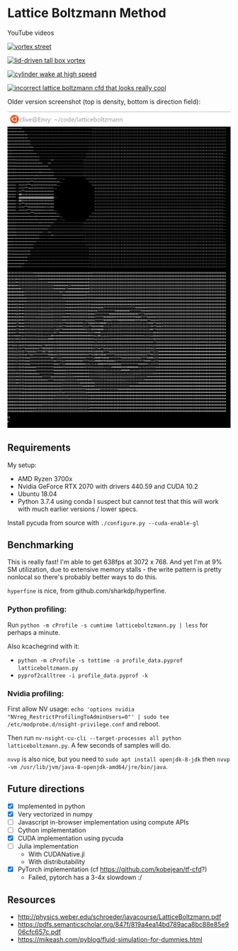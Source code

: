 Lattice Boltzmann Method
========================

YouTube videos

[![vortex street](https://img.youtube.com/vi/Fo-gbRbTyIc/0.jpg)](https://youtu.be/Fo-gbRbTyIc)

[![lid-driven tall box vortex](https://img.youtube.com/vi/J1pS6P-js0o/0.jpg)](https://youtu.be/J1pS6P-js0o)

[![cylinder wake at high speed](https://img.youtube.com/vi/wsfL2LaHcFE/0.jpg)](https://youtu.be/wsfL2LaHcFE)

[![incorrect lattice boltzmann cfd that looks really cool](https://img.youtube.com/vi/b8ZVsETpFUE/0.jpg)](https://www.youtube.com/watch?v=b8ZVsETpFUE)

Older version screenshot (top is density, bottom is direction field):

![screenshot](screenshot.png)

## Requirements

My setup:
- AMD Ryzen 3700x
- Nvidia GeForce RTX 2070 with drivers 440.59 and CUDA 10.2
- Ubuntu 18.04
- Python 3.7.4 using conda
I suspect but cannot test that this will work with much earlier versions / lower specs.

Install pycuda from source with `./configure.py --cuda-enable-gl`


## Benchmarking

This is really fast! I'm able to get 638fps at 3072 x 768. And yet I'm at 9% SM utilization, due to extensive memory stalls - the write pattern is pretty nonlocal so there's probably better ways to do this.

`hyperfine` is nice, from github.com/sharkdp/hyperfine.


### Python profiling:
Run `python -m cProfile -s cumtime latticeboltzmann.py | less` for perhaps a minute.

Also kcachegrind with it:
  - `python -m cProfile -s tottime -o profile_data.pyprof latticeboltzmann.py`
  - `pyprof2calltree -i profile_data.pyprof -k`

### Nvidia profiling:
First allow NV usage: `echo 'options nvidia "NVreg_RestrictProfilingToAdminUsers=0"' | sudo tee /etc/modprobe.d/nsight-privilege.conf` and reboot.

Then run `nv-nsight-cu-cli --target-processes all python latticeboltzmann.py`. A few seconds of samples will do.

`nvvp` is also nice, but you need to `sudo apt install openjdk-8-jdk` then `nvvp -vm /usr/lib/jvm/java-8-openjdk-amd64/jre/bin/java`.


## Future directions
- [x] Implemented in python
- [x] Very vectorized in numpy
- [ ] Javascript in-browser implementation using compute APIs
- [ ] Cython implementation
- [x] CUDA implementation using pycuda
- [ ] Julia implementation
  - With CUDANative.jl
  - With distributability
- [x] PyTorch implementation (cf https://github.com/kobejean/tf-cfd?)
  - Failed, pytorch has a 3-4x slowdown :/

## Resources
- http://physics.weber.edu/schroeder/javacourse/LatticeBoltzmann.pdf
- https://pdfs.semanticscholar.org/847f/819a4ea14bd789aca8bc88e85e906cfc657c.pdf
- https://mikeash.com/pyblog/fluid-simulation-for-dummies.html

